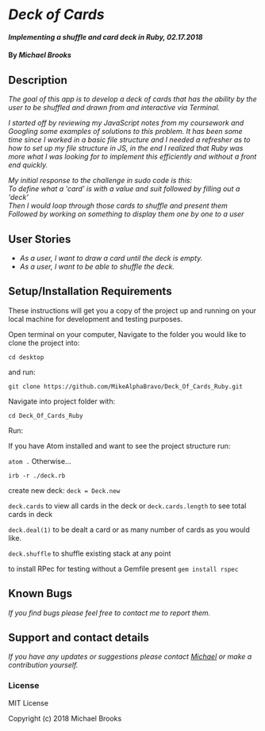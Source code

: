 # _Deck of Cards_

#### _Implementing a shuffle and card deck in Ruby, 02.17.2018_

#### By _Michael Brooks_

## Description

_The goal of this app is to develop a deck of cards that has the ability by the user to be shuffled and drawn from and interactive via Terminal._

_I started off by reviewing my JavaScript notes from my coursework and Googling some examples of solutions to this problem.  It has been some time since I worked in a basic file structure and I needed a refresher as to how to set up my file structure in JS, in the end I realized that Ruby was more what I was looking for to implement this efficiently and without a front end quickly._

_My initial response to the challenge in sudo code is this:  
To define what a 'card' is with a value and suit followed by filling out a 'deck'  
Then I would loop through those cards to shuffle and present them  
Followed by working on something to display them one by one to a user_

## User Stories

* _As a user, I want to draw a card until the deck is empty._
* _As a user, I want to be able to shuffle the deck._

## Setup/Installation Requirements

These instructions will get you a copy of the project up and running on your local machine for development and testing purposes.

Open terminal on your computer,
Navigate to the folder you would like to clone the project into:

`cd desktop`

and run:

`git clone https://github.com/MikeAlphaBravo/Deck_Of_Cards_Ruby.git`

Navigate into project folder with:

`cd Deck_Of_Cards_Ruby`

Run:

If you have Atom installed and want to see the project structure run:

`atom .` Otherwise...

`irb -r ./deck.rb`

create new deck:
`deck = Deck.new`

`deck.cards`
to view all cards in the deck or
`deck.cards.length`
to see total cards in deck

`deck.deal(1)`
to be dealt a card or as many number of cards as you would like.

`deck.shuffle`
to shuffle existing stack at any point

to install RPec for testing without a Gemfile present
`gem install rspec`



## Known Bugs

_If you find bugs please feel free to contact me to report them._

## Support and contact details

_If you have any updates or suggestions please contact [Michael] or make a contribution yourself._

[Michael]: mailto:mikealphabravo1982@gmail.com

### License

MIT License

Copyright (c) 2018 Michael Brooks
